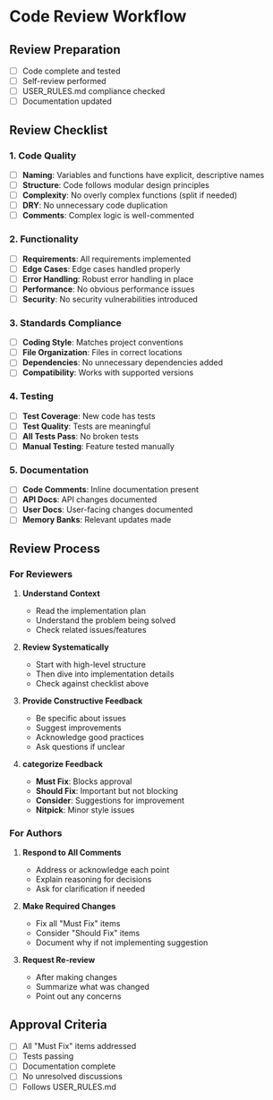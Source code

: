 # Code Review Workflow

## Review Preparation
- [ ] Code complete and tested
- [ ] Self-review performed
- [ ] USER_RULES.md compliance checked
- [ ] Documentation updated

## Review Checklist

### 1. Code Quality
- [ ] **Naming**: Variables and functions have explicit, descriptive names
- [ ] **Structure**: Code follows modular design principles
- [ ] **Complexity**: No overly complex functions (split if needed)
- [ ] **DRY**: No unnecessary code duplication
- [ ] **Comments**: Complex logic is well-commented

### 2. Functionality
- [ ] **Requirements**: All requirements implemented
- [ ] **Edge Cases**: Edge cases handled properly
- [ ] **Error Handling**: Robust error handling in place
- [ ] **Performance**: No obvious performance issues
- [ ] **Security**: No security vulnerabilities introduced

### 3. Standards Compliance
- [ ] **Coding Style**: Matches project conventions
- [ ] **File Organization**: Files in correct locations
- [ ] **Dependencies**: No unnecessary dependencies added
- [ ] **Compatibility**: Works with supported versions

### 4. Testing
- [ ] **Test Coverage**: New code has tests
- [ ] **Test Quality**: Tests are meaningful
- [ ] **All Tests Pass**: No broken tests
- [ ] **Manual Testing**: Feature tested manually

### 5. Documentation
- [ ] **Code Comments**: Inline documentation present
- [ ] **API Docs**: API changes documented
- [ ] **User Docs**: User-facing changes documented
- [ ] **Memory Banks**: Relevant updates made

## Review Process

### For Reviewers
1. **Understand Context**
   - Read the implementation plan
   - Understand the problem being solved
   - Check related issues/features

2. **Review Systematically**
   - Start with high-level structure
   - Then dive into implementation details
   - Check against checklist above

3. **Provide Constructive Feedback**
   - Be specific about issues
   - Suggest improvements
   - Acknowledge good practices
   - Ask questions if unclear

4. **categorize Feedback**
   - **Must Fix**: Blocks approval
   - **Should Fix**: Important but not blocking
   - **Consider**: Suggestions for improvement
   - **Nitpick**: Minor style issues

### For Authors
1. **Respond to All Comments**
   - Address or acknowledge each point
   - Explain reasoning for decisions
   - Ask for clarification if needed

2. **Make Required Changes**
   - Fix all "Must Fix" items
   - Consider "Should Fix" items
   - Document why if not implementing suggestion

3. **Request Re-review**
   - After making changes
   - Summarize what was changed
   - Point out any concerns

## Approval Criteria
- [ ] All "Must Fix" items addressed
- [ ] Tests passing
- [ ] Documentation complete
- [ ] No unresolved discussions
- [ ] Follows USER_RULES.md